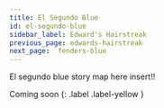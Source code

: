 ```yaml
---
title: El Segundo Blue
id: el-segundo-blue
sidebar_label: Edward's Hairstreak
previous_page: edwards-hairstreak
next_page:  fenders-blue
---
```


 
El segundo blue story map here insert!!

Coming soon
{: .label .label-yellow }
